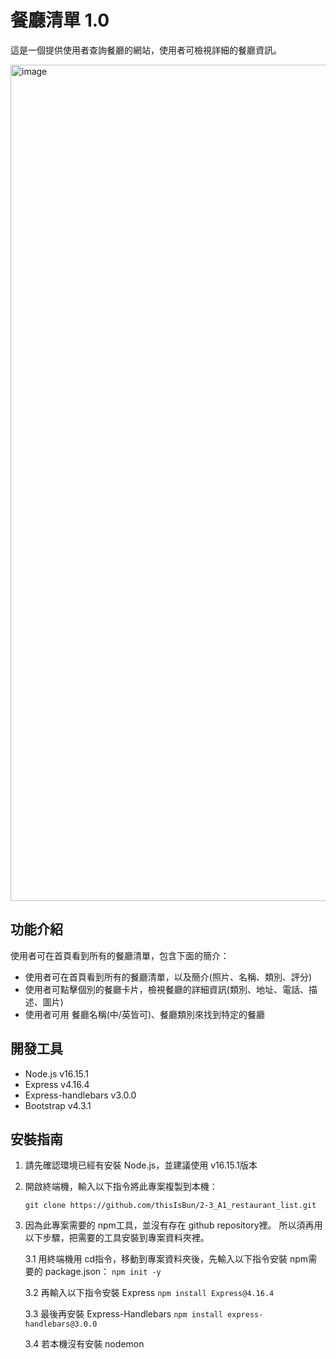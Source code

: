 # 餐廳清單 1.0

這是一個提供使用者查詢餐廳的網站，使用者可檢視詳細的餐廳資訊。

<img width="1338" alt="image" src="https://user-images.githubusercontent.com/106903594/174432937-9d3c8c72-7291-4a28-b833-b4576b75bcee.png">




<h2>功能介紹</h2>

使用者可在首頁看到所有的餐廳清單，包含下面的簡介：
- 使用者可在首頁看到所有的餐廳清單，以及簡介(照片、名稱、類別、評分)
- 使用者可點擊個別的餐廳卡片，檢視餐廳的詳細資訊(類別、地址、電話、描述、圖片)
- 使用者可用 餐廳名稱(中/英皆可)、餐廳類別來找到特定的餐廳


<h2>開發工具</h2>

- Node.js v16.15.1
- Express v4.16.4
- Express-handlebars v3.0.0
- Bootstrap v4.3.1

<h2>安裝指南</h2>

1. 請先確認環境已經有安裝 Node.js，並建議使用 v16.15.1版本
2. 開啟終端機，輸入以下指令將此專案複製到本機：
   ```
   git clone https://github.com/thisIsBun/2-3_A1_restaurant_list.git
   ```
3. 因為此專案需要的 npm工具，並沒有存在 github repository裡。
   所以須再用以下步驟，把需要的工具安裝到專案資料夾裡。

   3.1 用終端機用 cd指令，移動到專案資料夾後，先輸入以下指令安裝 npm需要的 package.json：
       ```
       npm init -y
       ```
   
   3.2 再輸入以下指令安裝 Express
       ```
       npm install Express@4.16.4
       ```
      
   3.3 最後再安裝 Express-Handlebars
       ```
       npm install express-handlebars@3.0.0
       ``` 
       
   3.4 若本機沒有安裝 nodemon
